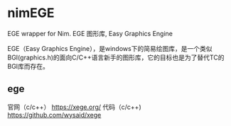 # nimEGE
EGE wrapper for Nim. EGE 图形库, Easy Graphics Engine 

EGE（Easy Graphics Engine），是windows下的简易绘图库，是一个类似BGI(graphics.h)的面向C/C++语言新手的图形库，它的目标也是为了替代TC的BGI库而存在。

## ege
官网（c/c++） https://xege.org/
代码（c/c++)  https://github.com/wysaid/xege

